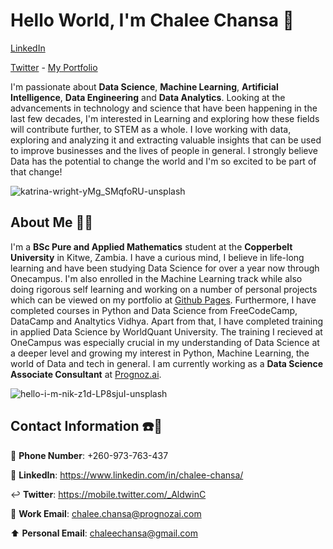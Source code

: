 



# Hello World, I'm Chalee Chansa 👋

[LinkedIn](https://www.linkedin.com/in/chalee-chansa/) 

[Twitter](https://mobile.twitter.com/_AldwinC) -
[My Portfolio](https://chaleech.github.io/)

I'm passionate about **Data Science**, **Machine Learning**, **Artificial Intelligence**, **Data Engineering** and **Data Analytics**. Looking at the advancements in technology and science that have been happening in the last few decades, I'm interested in Learning and exploring how these fields will contribute further, to STEM as a whole. I love working with data, exploring and analyzing it and extracting valuable insights that can be used to improve businesses and the lives of people in general. I strongly believe Data has the potential to change the world and I'm so excited to be part of that change!

![katrina-wright-yMg_SMqfoRU-unsplash](https://user-images.githubusercontent.com/92807935/178276282-f16e2975-2338-4a20-860f-8b2a07cc2a07.jpg)

## About Me 👀😅 

I'm a **BSc Pure and Applied Mathematics** student at the **Copperbelt University** in Kitwe, Zambia. I have a curious mind, I believe in life-long learning and have been studying Data Science for over a year now through Onecampus. I'm also enrolled in the Machine Learning track while also doing rigorous self learning and working on a number of personal projects which can be viewed on my portfolio at [Github Pages](https://chaleech.github.io/). Furthermore, I have completed courses in Python and Data Science from FreeCodeCamp, DataCamp and Analtytics Vidhya. Apart from that, I have completed training in applied Data Science by WorldQuant University. The training I recieved at OneCampus was especially crucial in my understanding of Data Science at a deeper level and growing my interest in Python, Machine Learning, the world of Data and tech in general. 
I am currently working as a **Data Science Associate Consultant** at [Prognoz.ai](http://prognozai.com/). 

![hello-i-m-nik-z1d-LP8sjuI-unsplash](https://user-images.githubusercontent.com/92807935/178293246-28608e28-a323-4a3e-9655-9696d6b60df6.jpg)

## Contact Information ☎️📍

📱 **Phone Number**: +260-973-763-437

🔗 **LinkedIn**: https://www.linkedin.com/in/chalee-chansa/

↩️ **Twitter**: https://mobile.twitter.com/_AldwinC

📧 **Work Email**: chalee.chansa@prognozai.com 

⬆️ **Personal Email**: chaleechansa@gmail.com 






